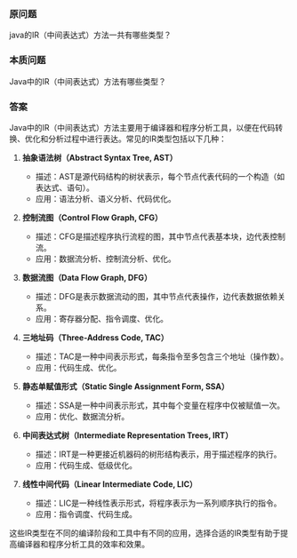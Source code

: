 ### 原问题
java的IR（中间表达式）方法一共有哪些类型？

### 本质问题
Java中的IR（中间表达式）方法有哪些类型？

### 答案
Java中的IR（中间表达式）方法主要用于编译器和程序分析工具，以便在代码转换、优化和分析过程中进行表达。常见的IR类型包括以下几种：

1. **抽象语法树（Abstract Syntax Tree, AST）**
    - 描述：AST是源代码结构的树状表示，每个节点代表代码的一个构造（如表达式、语句）。
    - 应用：语法分析、语义分析、代码优化。

2. **控制流图（Control Flow Graph, CFG）**
    - 描述：CFG是描述程序执行流程的图，其中节点代表基本块，边代表控制流。
    - 应用：数据流分析、控制流分析、优化。

3. **数据流图（Data Flow Graph, DFG）**
    - 描述：DFG是表示数据流动的图，其中节点代表操作，边代表数据依赖关系。
    - 应用：寄存器分配、指令调度、优化。

4. **三地址码（Three-Address Code, TAC）**
    - 描述：TAC是一种中间表示形式，每条指令至多包含三个地址（操作数）。
    - 应用：代码生成、优化。

5. **静态单赋值形式（Static Single Assignment Form, SSA）**
    - 描述：SSA是一种中间表示形式，其中每个变量在程序中仅被赋值一次。
    - 应用：优化、数据流分析。

6. **中间表达式树（Intermediate Representation Trees, IRT）**
    - 描述：IRT是一种更接近机器码的树形结构表示，用于描述程序的执行。
    - 应用：代码生成、低级优化。

7. **线性中间代码（Linear Intermediate Code, LIC）**
    - 描述：LIC是一种线性表示形式，将程序表示为一系列顺序执行的指令。
    - 应用：指令调度、代码生成。

这些IR类型在不同的编译阶段和工具中有不同的应用，选择合适的IR类型有助于提高编译器和程序分析工具的效率和效果。